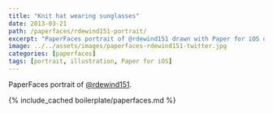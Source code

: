 ```yaml
---
title: "Knit hat wearing sunglasses"
date: 2013-03-21
path: /paperfaces/rdewind151-portrait/
excerpt: "PaperFaces portrait of @rdewind151 drawn with Paper for iOS on an iPad."
image: ../../assets/images/paperfaces-rdewind151-twitter.jpg
categories: [paperfaces]
tags: [portrait, illustration, Paper for iOS]
---
```


PaperFaces portrait of [@rdewind151](https://twitter.com/rdewind151).

{% include_cached boilerplate/paperfaces.md %}
